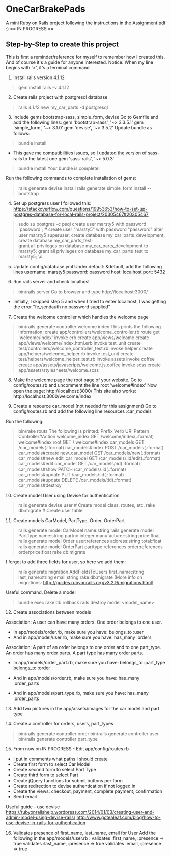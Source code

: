 # OneCarBrakePads
A mini Ruby on Rails project following the instructions in the Assignment.pdf :)
 == IN PROGRESS ==


Step-by-Step to create this project
-----------------------------------
This is first a reminder/reference for myself to remember how I created this.
And of course it's a guide for anyone interested.
Notice: When my line begins with '>', it's a terminal command

1. Install rails version 4.1.12
> gem install rails -v 4.1.12

2. Create rails project with postgresql database
> rails _4.1.12_ new my_car_parts -d postgresql

3. Include gems bootstrap-sass, simple_form, devise
  Go to Gemfile and add the following lines:
  gem 'bootstrap-sass', '~> 3.3.5.1'
  gem 'simple_form', '~> 3.1.0'
  gem 'devise', '~> 3.5.2'
  Update bundle as follows:
 > bundle install

  * This gave me compatibilities issues, so I updated the version of sass-rails to the latest one
  gem 'sass-rails', '~> 5.0.3'

 > bundle install
 >  Your bundle is complete!

  Run the following commands to complete installation of gems:
  > rails generate devise:install
  > rails generate simple_form:install --bootstrap

4. Set up postgress user
  I followed this: https://stackoverflow.com/questions/19953653/how-to-set-up-postgres-database-for-local-rails-project/20305467#20305467
> sudo su postgres -c psql
> create user marsty5 with password 'password'; # create user "marsty5" with password "password"
> alter user marsty5 superuser;
> create database my_car_parts_development;
> create database my_car_parts_test;  
> grant all privileges on database my_car_parts_development to marsty5;
> grant all privileges on database my_car_parts_test to marsty5;
> \q

5. Update config/database.yml
Under default: &default, add the following lines
username: marsty5
password: password
host: localhost
port: 5432

6. Run rails server and check localhost
 > bin/rails server
 Go to browser and type http://localhost:3000/

 * Initially, I skipped step 5 and when I tried to enter localhost, I was getting the error "fe_sendauth no password supplied"

7. Create the welcome controller which handles the welcome page
> bin/rails generate controller welcome index
This prints the following information:
create  app/controllers/welcome_controller.rb
      route  get 'welcome/index'
      invoke  erb
      create    app/views/welcome
      create    app/views/welcome/index.html.erb
      invoke  test_unit
      create    test/controllers/welcome_controller_test.rb
      invoke  helper
      create    app/helpers/welcome_helper.rb
      invoke    test_unit
      create      test/helpers/welcome_helper_test.rb
      invoke  assets
      invoke    coffee
      create      app/assets/javascripts/welcome.js.coffee
      invoke    scss
      create      app/assets/stylesheets/welcome.scss

8. Make the welcome page the root page of your website.
Go to config/routes.rb and uncomment the line root 'welcome#index'
Now open the page: http://localhost:3000/
This site also works: http://localhost:3000/welcome/index

9. Create a resource car_model (not needed for this assignment)
 Go to config/routes.rb and add the following line
 resources :car_models

 Run the following:
 > bin/rake routs
 The following is printed:
  Prefix Verb   URI Pattern                    Controller#Action
  welcome_index GET    /welcome/index(.:format)       welcome#index
           root GET    /                              welcome#index
     car_models GET    /car_models(.:format)          car_models#index
                POST   /car_models(.:format)          car_models#create
  new_car_model GET    /car_models/new(.:format)      car_models#new
 edit_car_model GET    /car_models/:id/edit(.:format) car_models#edit
      car_model GET    /car_models/:id(.:format)      car_models#show
                PATCH  /car_models/:id(.:format)      car_models#update
                PUT    /car_models/:id(.:format)      car_models#update
                DELETE /car_models/:id(.:format)      car_models#destroy

10. Create model User using Devise for authentication
 > rails generate devise user        # Create model class, routes, etc.
 > rake db:migrate                   # Create user table

11. Create models CarModel, PartType, Order, OrderPart
 > rails generate model CarModel name:string
 > rails generate model PartType name:string partno:integer manufacturer:string price:float
 > rails generate model Order user:references address:string total:float
 > rails generate model OrderPart parttype:references order:references orderprice:float
 > rake db:migrate

  I forgot to add three fields for user, so here we add them:
  > rails generate migration AddFieldsToUsers first_name:string last_name:string email:string
  > rake db:migrate
  (More info on migrations: http://guides.rubyonrails.org/v3.2.9/migrations.html)

  Useful command. Delete a model
  > bundle exec rake db:rollback
  > rails destroy model <model_name>

12. Create associations between models

  Association: A user can have many orders. One order belongs to one user.
  - In app/models/order.rb, make sure you have:
    belongs_to :user
  - And in app/model/user.rb, make sure you have:
    has_many :orders

  Association: A part of an order belongs to one order and to one part_type.
  An order has many order parts. A part type has many order parts.

  - In app/models/order_part.rb, make sure you have:
    belongs_to :part_type
    belongs_to :order

  - And in app/models/order.rb, make sure you have:
    has_many :order_parts

  - And in app/models/part_type.rb, make sure you have:
    has_many :order_parts

13. Add two pictures in the app/assets/images for the car model and part type

14. Create a controller for orders, users, part_types
  > bin/rails generate controller order
  > bin/rails generate controller user
  > bin/rails generate controller part_type


15. From now on IN PROGRESS - Edit app/config/routes.rb
  - I put in comments what paths I should create
  - Create first form to select Car Model
  - Create second form to select Part Type
  - Create third form to select Part
  - Create jQuery functions for submit buttons per form
  - Create redirection to devise authentication if not logged in
  - Create the views: checkout, payment, complete payment, confirmation
  - Send email

Useful guide - use devise
https://rubyonrailshelp.wordpress.com/2014/01/03/creating-user-and-admin-model-using-devise-rails/
http://www.gotealeaf.com/blog/how-to-use-devise-in-rails-for-authentication

16. Validates presence of first_name, last_name, email for User
  Add the following in the app/models/user.rb :
  validates :first_name,  :presence => true
  validates :last_name, :presence => true
  validates :email, :presence => true
